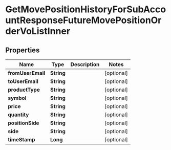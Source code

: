 

# GetMovePositionHistoryForSubAccountResponseFutureMovePositionOrderVoListInner


## Properties

| Name | Type | Description | Notes |
|------------ | ------------- | ------------- | -------------|
|**fromUserEmail** | **String** |  |  [optional] |
|**toUserEmail** | **String** |  |  [optional] |
|**productType** | **String** |  |  [optional] |
|**symbol** | **String** |  |  [optional] |
|**price** | **String** |  |  [optional] |
|**quantity** | **String** |  |  [optional] |
|**positionSide** | **String** |  |  [optional] |
|**side** | **String** |  |  [optional] |
|**timeStamp** | **Long** |  |  [optional] |



